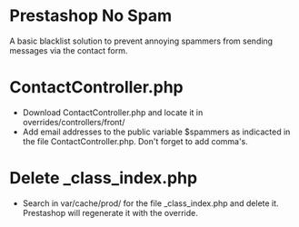# Prestashop No Spam #
A basic blacklist solution to prevent annoying spammers from sending messages via the contact form. 

# ContactController.php #
* Download ContactController.php and locate it in overrides/controllers/front/
* Add email addresses to the public variable $spammers as indicacted in the file ContactController.php. Don't forget to add comma's.

# Delete _class_index.php #
* Search in var/cache/prod/ for the file _class_index.php and delete it. Prestashop will regenerate it with the override.
